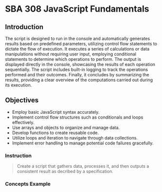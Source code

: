 # SBA 308 JavaScript Fundamentals

## Introduction

The script is designed to run in the console and automatically generates results based on predefined parameters, utilizing control flow statements to dictate the flow of execution. It executes a series of calculations or data manipulations without requiring user input, employing conditional statements to determine which operations to perform. The output is displayed directly in the console, showcasing the results of each operation sequentially. The script includes built-in logging to track the operations performed and their outcomes. Finally, it concludes by summarizing the results, providing a clear overview of the computations carried out during its execution.

## Objectives

- Employ basic JavaScript syntax accurately.
- Implement control flow structures such as conditionals and loops effectively.
- Use arrays and objects to organize and manage data.
- Develop functions to create reusable code.
- Utilize loops and iteration to navigate through data collections.
- Implement error handling to manage potential code failures gracefully.

### Instruction

> Create a script that gathers data, processes it, and then outputs a consistent result as decribed by a specification.

### Concepts Example
